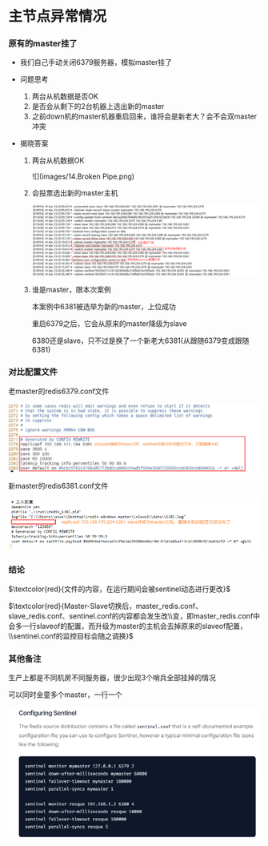 # 主节点异常情况

### 原有的master挂了

- 我们自己手动关闭6379服务器，模拟master挂了

- 问题思考

  1. 两台从机数据是否OK
  2. 是否会从剩下的2台机器上选出新的master
  3. 之前down机的master机器重启回来，谁将会是新老大？会不会双master冲突

- 揭晓答案

  1. 两台从机数据OK

     ![](images/14.Broken Pipe.png)

  2. 会投票选出新的master主机

     ![](images/15.sentinel选举.png)

  3. 谁是master，限本次案例

     本案例中6381被选举为新的master，上位成功

     重启6379之后，它会从原来的master降级为slave

     6380还是slave，只不过是换了一个新老大6381(从跟随6379变成跟随6381)


### 对比配置文件

老master的redis6379.conf文件

![](images/16.旧master配置文件重写.jpg)

新master的redis6381.conf文件

![](images/17.slave升master配置文件重写.jpg)

### 结论

$\textcolor{red}{文件的内容，在运行期间会被sentinel动态进行更改}$

$\textcolor{red}{Master-Slave切换后，master_redis.conf、slave_redis.conf、sentinel.conf的内容都会发生改\\变，即master_redis.conf中会多一行slaveof的配置，而升级为master的主机会去掉原来的slaveof配置，\\sentinel.conf的监控目标会随之调换}$

### 其他备注

生产上都是不同机房不同服务器，很少出现3个哨兵全部挂掉的情况

可以同时金童多个master，一行一个

![](images/18.多master监控.jpg)

